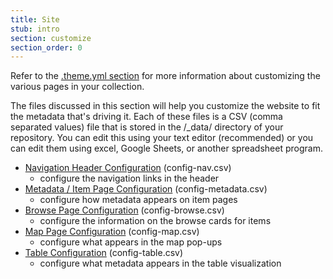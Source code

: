 ```yaml
---
title: Site
stub: intro
section: customize
section_order: 0
---
```


Refer to the [.theme.yml section](theme.html) for more information about customizing the various pages in your collection. 

The files discussed in this section will help you customize the website to fit the metadata that's driving it. Each of these files is a CSV (comma separated values) file that is stored in the /_data/ directory of your repository. You can edit this using your text editor (recommended) or you can edit them using excel, Google Sheets, or another spreadsheet program. 

- [Navigation Header Configuration](#config-nav) (config-nav.csv)
    - configure the navigation links in the header
- [Metadata / Item Page Configuration](#config-metadata) (config-metadata.csv)
    - configure how metadata appears on item pages
- [Browse Page Configuration](#config-browse) (config-browse.csv)
    - configure the information on the browse cards for items
- [Map Page Configuration](#config-map) (config-map.csv)
    - configure what appears in the map pop-ups
- [Table Configuration](#config-table) (config-table.csv)
    - configure what metadata appears in the table visualization